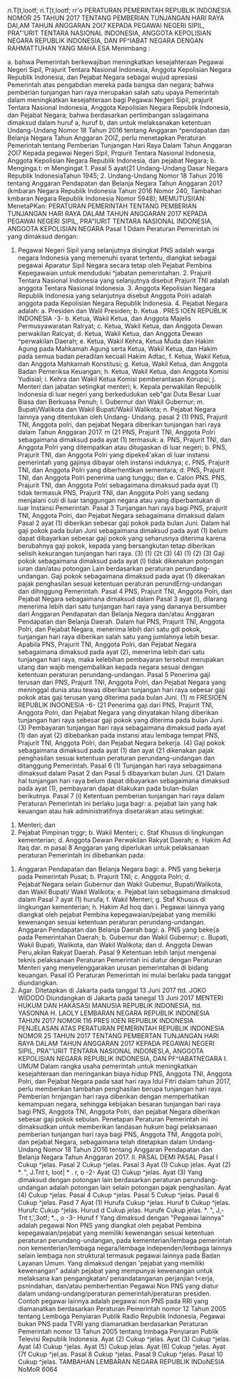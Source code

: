  *r*i.T[t,lootf; *r*i.T[t,lootf; rr'o PERATURAN PEMERINTAH REPUBLIK INDONESIA NOMOR 25 TAHUN 2017 TENTANG PEMBERIAN TUNJANGAN HARI RAYA DAI,AM TAHUN ANGGARAN 2OI7 KEPADA PEGAWAI NEGERI SIPIL, PRA"'URIT TENTARA NASIONAL INDONESIA, ANGGOTA KEPOLISIAN NEGARA REPUBLIK INDONESIA, DAN PF^IABAT NEGARA DENGAN RAHMATTUHAN YANG MAHA ESA
Menimbang :

a. bahwa Pemerintah berkewajiban meningkatkan kesejahteraan Pegawai Negeri Sipil, Prajurit Tentara Nasional Indonesia, Anggota Kepolisian Negara Republik Indonesia, dan Pejabat Negara sebagai wujud apresiasi Pemerintah atas pengabdian mereka pada bangsa dan negara; bahwa pemberian tunjangan hari raya merupakan salah satu upaya Pemerintah dalam meningkatkan kesejahteraan bagi Pegawai Negeri Sipil, prajurit Tentara Nasional Indonesia, Anggota Kepolisian Negara Republik Indonesia, dan Pejabat Negara; bahwa berdasarkan pertimbangan sslagaimana dimaksud dalam huruf a, huruf b, dan untuk melaksanakan ketentuan Undang-Undang Nomor 18 Tahun 2016 tentang Anggaran ^pendapatan dan Belanja Negara Tahun Anggaran 2OlZ, perlu menetapkan Peraturan Pemerintah tentang Pemberian Tunjangan Hari Raya Dalam Tahun Anggaran 2Ol7 Kepada pegawai Negeri Sipil, Prqiurit Tentara Nasional Indonesia, Anggota Kepolisian Negara Republik Indonesia, dan pejabat Negara;
b. Menginga.t: m Mengingat 1. Pasal 5 ayat(21 Undang-Undang Dasar Negara Republik IndonesiaTahun 1945;
2. Undang-Undang Nomor 18 Tahun 2016 tentang Anggaran Pendapatan dan Belanja Negara Tahun Anggaran 2017 (kmbaran Negara Republik Indonesia Tahun 2016 Nomor 240, Tambahan kmbaran Negara Republik Indonesia Nomor 5948); MEMUTUSI(AN: MenetaPKan: PERATURAN PEMERINTAH TENTANG PEMBERIAN TUNJANGAN HARI RAYA DALAM TAHUN ANGGARAN 2017 KEPADA PEGAWAI NEGERI SIPIL, PRA"IURIT TENTARA NASIONAL INDONESIA, ANGGOTA KEPOLISIAN NEGARA
Pasal 1
Ddam Peraturan Pemerintah ini yang dimaksud dengan:
1. Pegawai Negeri Sipil yang selanjutnya disingkat PNS adalah warga negara Indonesia yang memenuhi syarat tertentu, diangkat sebagai pegawai Aparatur Sipil Negara secara tetap oleh Pejabat Pembina Kepegawaian untuk menduduki ^jabatan pemerintahan. 2. Prajurit Tentara Nasional Indonesia yang selanjutnya disebut Prajurit TNI adalah anggota Tentara Nasional Indonesia. 3. Anggota Kepolisian Negara Republik Indonesia yang selanjutnya disebut Anggota Polri adalah anggota pada Kepolisian Negara Republik Indonesia. 4. Pejabat Negara adalah:
a. Presiden dan Walil Presiden;
b. Ketua . PRES IOEN REPUBLIK INDONESIA -3- b. Ketua, Wakil Ketua, dan Anggota Majelis Permusyawaratan Ralryat;
c. Ketua, Wakil Ketua, dan Anggota Dewan perwakilan Ralcyat;
d. Ketua, Wakil Ketua, dan Anggota Dewan ^perwakilan Daerah;
e. Ketua, Wakil Kehra, Ketua Muda dan Hakim Agung pada Mahkamah Agung serta Ketua, Wakil Ketua, dan Hakim pada semua badan peradilan kecuali Hakim Adtac, f. Ketua, Wakil Ketua, dan Anggota Mahkamah Konstitusi;
g. Ketua, Wakil Ketua, dan Anggota Badan Pemeriksa Keuangan;
h. Ketua, Wakil Ketua, dan Anggota Komisi Yudisial;
i. Kehra dan Wakil Ketua Komisi pemberantasan Korupsi;
j. Menteri dan jabatan setingkat menteri;
k. Kepala perwakilan Republik Indonesia di luar negeri yang berkedudukan seb"gai Duta Besar Luar Biasa dan Berkuasa Penuh;
l. Gubernur dan Wakil Gubernur;
m. Bupati/Walikota dan Wakil Bupati/Wakil Walikota;
n. Pejabat Negara lainnya yang ditentukan oleh Undang- Undang. pasal 2 (1) PNS, Prajurit TNI, Anggota polri, dan pejabat Negara diberikan tunjangan hari raya dalam Tahun Anggaran 2017. m (21 PNS, Prajurit TNI, Anggota Polri sebagaimana dimaksud pada ayat (1) termasuk:
a. PNS, Prajurit TNI, dan Anggota Polri yang ditempatkan atau ditugaskan di luar negeri;
b. PNS, Prajurit TNI, dan Anggota Polri yang dipeke4'akan di luar instansi pemerintah yang gajinya dibayar oleh instansi induknya;
c. PNS, Prajurit TNI, dan Anggota Polri yang diberhentikan sementara;
d. PNS, Prajurit TNI, dan Anggota Polri penerima uang tunggu; dan
e. Calon PNS. PNS, Prajurit TNI, dan Anggota Polri sebagaimana dimaksud pada ayat (1) tidak termasuk PNS, Prajurit TNI, dan Anggota Polri yang sedang menjalani cuti di luar tanggungan negara atau yang diperbantukan di luar Instansi Pemerintah.
Pasal 3
Tunjangan hari raya bagi PNS, prajurit TNI, Anggota Polri, dan Pejabat Negara sebagaimana dimaksud dalam Pasal 2 ayat (1) diberikan sebesar gaji pokok pada bulan Juni. Dalam hal gaji pokok pada bulan Juni sebagaimana dimaksud pada ayat (1) belum dapat dibayarkan sebesar gaji pokok yang seharusnya diterima karena berubahnya gaji pokok, kepada yang bersangkutan tetap diberikan selisih kekurangan tunjangan hari raya.
(3) (1) (2t (3) (4) (1) (2) (3) Gaji pokok sebagaimana dimaksud pada ayat (l) tidak dikenakan potongan iuran dan/atau potongan Lain berdasarkan peraturan perundang-undangan. Gaji pokok sebagaimana dimaksud pada ayat (1) dikenakan pajak penghasilan sesuai ketentuan peraturan perundErng-undangan dan dihnggung Pemerintah.
Pasal 4
PNS, Prajurit TNI, Anggota Polri, dan Pejabat Negara sebagaimana dimaksud dalam Pasal 3 ayat (l), dilarang menerima lebih dari satu tunjangan hari raya yang dananya bersumber dari Anggaran Pendapatan dan Belanja Negara dan/atau Anggaran Pendapatan dan Belanja Daerah. Dalam hal PNS, Prajurit TNI, Anggota Polri, dan Pejabat Negara, menerima lebih dari satu gdi pokok, tunjangan hari raya diberikan salah satu yang jumlahnya lebih besar. Apabila PNS, Prajurit TNI, Anggota Polri, dan Pejabat Negara sebagaimana dimaksud pada ayat (2), menerima lebih dari satu tunjangan hari raya, maka kelebihan pembayaran tersebut merupakan utang dan wajib mengembalikan kepada negara sesuai dengan ketentuan peraturan perundang-undangan.
Pasal 5
Penerima gaji terusan dari PNS, Prajurit TNI, Anggota Polri, dan Pejabat Negara yang meninggal dunia atau tewas diberikan tunjangan hari raya sebesar gaji pokok atas gaji terusan yang diterima pada bulan Juni.
(1) m FRESIOEN REPUBLIK INOONESIA -6- (21 Penerima gaji dari PNS, Prajurit TNI, Anggota Polri, dan Pejabat Negara yang dinyatakan hilang diberikan tunjangan hari raya sebesar gaji pokok yang diterima pada bulan Juni. (3) Pembayaran tunjangan hari raya sebagaimana dimaksud pada ayat (1) dan ayat (2) dibebankan pada instansi atau lembaga tempat PNS, Prajurit TNI, Anggota Polri, dan Pejabat Negara bekerja. (4) Gaji pokok sebagaimana dimaksud pada ayat (1) dan ayat (21 dikenakan pajak penghasilan sesuai ketentuan peraturan perundang-undangan dan ditanggung Pemerintah. Pasal 6 (1) Tunjangan hari raya sebagaimana dimaksud dalam Pasat 2 dan Pasal 5 dibayarkan bulan Juni. (21 Dalam hal tunjangan hari raya belum dapat dibayarkan sebagaimana dimaksud pada ayat (1), pembayaran dapat dilakukan pada bulan-bulan berikutnya. Pasal 7 (i) Ketentuan pemberian tunjangan hari raya dalam Peraturan Pemerintah ini berlaku juga bagr:
a. pejabat lain yang hak keuangan atau hak administratifnya disetarakan atau setingkat:
1) Menteri; dan
2) Pejabat Pimpinan trggr;
b. Wakil Menteri;
c. Staf Khusus di lingkungan kementerian;
d. Anggota Dewan Perwakilan Rakyat Daerah;
e. Hakim Ad ltaq dar. m pasal 8 Anggaran yang diperlukan untuk pelaksanaan peraturan Pemerintah ini dibebankan pada:
1. Anggaran Pendapatan dan Belanja Negara bagi:
a. PNS yang bekerja pada Pemerintah Pusat;
b. Prajurit TNI;
c. Anggota Polri;
d. Pejabat'Negara selain Gubernur dan Wakil Gubemur, Bupati/Walikota, dan Wakil Bupati/ Wakil Walikota;
e. Pejabat lain sebagaimana dimaksud dalam Pasal 7 ayat (1) hurufa;
f. Wakil Menteri;
g. Staf Khusus di lingkungan kementerian;
h. Hakim Ad hoq dan i. Pegawai lainnya yang diangkat oleh pejabat Pembina kepegawaian/pejabat yang memiliki kewenangan sesuai ketentuan peraturan perundang-undangan. Anggaran Pendapatan dan Belanja Daerah bagi:
a. PNS yang beke{a pada Pemerintahan Daerah;
b. Gubernur dan Wakil Gubernur;
c. Bupati, Wakil Bupati, Walikota, dan Wakil Walikota; dan
d. Anggota Dewan Peru,akilan Rakyat Daerah.
Pasal 9
Ketentuan lebih lanjut mengenai teknis pelaksanaan Peraturan Pemerintah ini diatur dengan Peraturan Menteri yang menyelenggarakan urusan pemerintahan di bidang keuangan. Pasal lO Peraturan Pemerintah ini mulai berlaku pada tanggat diundangkan.
2. Agar. Ditetapkan di Jakarta pada tanggal 13 Juni 2017 ttd. JOKO WIDODO Diundangkan di Jakarta pada tanegal 13 Juni 2017 MENTERI HUKUM DAN HAKASASI MANUSIA REPUBLIK INDONESIA, ttd. YASONNA H. LAOLY LEMBARAN NEGARA REPUBLIK INDONESIA TAHUN 2017 NOMOR 116 PRES IOEN REPUBLIK INDONESIA PENJELASAN ATAS PERATURAN PEMERINTAH REPUBLIK INDONESIA NOMOR 25 TAHUN 2017 TENTANG PEMBERTAN TUNJANGAN HARI RAYA DALAM TAHUN ANGGARAN 2017 KEPADA PEGAWAI NEGERI SIPIL, PRA"'URIT TENTARA NASIONAL INDONESI,A, ANGGOTA KEPOLISIAN NEGARA REPUBLIK INDONESIA, DAN PF^IABATNEGARA I. UMUM Dalam rangka usaha pemerintah untuk meningkatkan kesejahteraan dan meringankan biaya hidup PNS, Anggota TNI, Anggota Polri, dan Pejabat Negara pada saat hari raya Idul Fitri dalam tahun 2017, perlu memberikan tambahan penghasilan berupa tunjangan hari raya. Pemberian hrnjangan hari raya diberikan dengan memperhatikan kemampuan negara, sehingga kebijakan besaran tunjangan hari raya bagi PNS, Anggota TNI, Anggota Polri, dan pejabat Negara diberikan sebesar gaji pokok sebulan. Penetapan Peraturan Pemerintah ini dimaksudkan untuk memberikan landasan hukum bagi pelaksanaan pemberian tunjangan hari raya bagi PNS, Anggota TNI, Anggota polri, dan pejabat Negara, sebagaimana telah ditetapkan dalam Undang-Undang Nomor 18 Tahun 2O16 tentang Anggaran Pendapatan dan Belanja Negara Tahun Anggaran 2017. II. PASAL DEMI PASAL
Pasal I
Cukup ^jelas.
Pasal 2
Cukup ^jelas.
Pasal 3
Ayat (1) Cukup jelas. Ayat (2) *. ", J.Tnt t, loot| * . r, o -2- Ayat (2) Cukup ^jelas. Ayat (3) Yang dimaksud dengan potongan lain berdasarkan peraturan perundang-undangan adalah potongan lain selain potongan pajak penghasilan. Ayat (4) Cukup ^jelas.
Pasal 4
Cukup ^jelas.
Pasal 5
Cukup ^jelas.
Pasal 6
Cukup ^jelas. Pasd 7 Ayat (1) Hurufa Cukup ^jelas. Huruf b Cukup ^jelas. Hurufc Cukup ^jelas. Hurud d Cukup jelas. Hurufe Cukup jelas. *. ", J,-Tnt t,',3otf; *.., o -3- Huruf f Yang dimaksud dengan "Pegawai lainnya" adalah pegawai Non PNS yang diangkat oleh pejabat Pembina kepegawaian/pejabat yang memiliki kewenangan sesuai ketentuan peraturan perundang-undangan, pada kementerian/lembaga pemerintah non kementerian/lembaga negara/lembaga independen/lembaga lainnya selain lembaga non struktural termasuk pegawai lainnya pada Badan Layanan Umum. Yang dimaksud dengan 'pejabat yang memiliki kewenangan" adalah pejabat yang mempunyai kewenangan untuk melaksana kan pengangkatan/ penandatanganan perjanjian t<erja, psnindahan, dan/atau pemberhentian Pegawai Non PNS yang diatur dalam undang-undang/peraturan pemerintah/peraturan presiden. Contoh pegawai lainnya adalah pegawai non PNS pada RRI yang diamanatkan berdasarkan Peraturan Pemerintah nomor 12 Tahun 2005 tentang Lemboga Penyiaran Publik Radio Republik Indonesia, Pegawai bukan PNS pada TVRI yang diamanatkan berdasarkan Peraturan Pemerintah nomor 13 Tahun 2005 tentang Irmbaga Penyiaran Publik Televisi Republik Indonesia. Ayat (2) Cukup ^jelas. Ayat (3) Cukup ^jelas. Ayat (4) Cukup ^jelas. Ayat (5) Cukup jelas. Ayat (6) Cukup ^jelas. Ayat (7f Cukup ^jel,as.
Pasal 8
Cukup ^jelas.
Pasal 9
Cukup ^jelas.
Pasal 10
Cukup ^jelas. TAMBAHAN LEMBARAN NEGARA REPUBLIK INDoNESIA NoMoR 6064